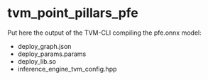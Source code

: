 # tvm_point_pillars_pfe

Put here the output of the TVM-CLI compiling the pfe.onnx model:

- deploy_graph.json
- deploy_params.params
- deploy_lib.so
- inference_engine_tvm_config.hpp
